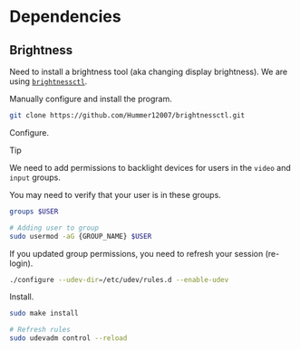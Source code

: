 # Dependencies

## Brightness

Need to install a brightness tool (aka changing display brightness).
We are using [`brightnessctl`](https://github.com/Hummer12007/brightnessctl/tree/master).

Manually configure and install the program.

```sh
git clone https://github.com/Hummer12007/brightnessctl.git
```

Configure.

> [!TIP]
> We need to add permissions to backlight devices for users in the `video` and `input` groups.
>
> You may need to verify that your user is in these groups.
>
> ```sh
> groups $USER
>
> # Adding user to group
> sudo usermod -aG {GROUP_NAME} $USER
> ```
>
> If you updated group permissions, you need to refresh your session (re-login).

```sh
./configure --udev-dir=/etc/udev/rules.d --enable-udev
```

Install.

```sh
sudo make install
```

```sh
# Refresh rules
sudo udevadm control --reload
```

